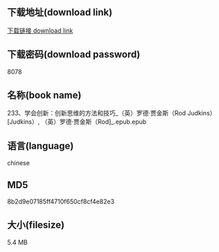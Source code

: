 ## 下载地址(download link)
[下载链接 download link](https://voluble-croquembouche-d321dc.netlify.app/?s=233%E3%80%81%E5%AD%A6%E4%BC%9A%E5%88%9B%E6%96%B0%EF%BC%9A%E5%88%9B%E6%96%B0%E6%80%9D%E7%BB%B4%E7%9A%84%E6%96%B9%E6%B3%95%E5%92%8C%E6%8A%80%E5%B7%A7_%EF%BC%88%E8%8B%B1%EF%BC%89%E7%BD%97%E5%BE%B7%C2%B7%E8%B4%BE%E9%87%91%E6%96%AF%EF%BC%88Rod+Judkins%EF%BC%89+%5BJudkins%EF%BC%89%2C+%EF%BC%88%E8%8B%B1%EF%BC%89%E7%BD%97%E5%BE%B7%C2%B7%E8%B4%BE%E9%87%91%E6%96%AF%EF%BC%88Rod%5D_.epub)

## 下载密码(download password)
8078

## 名称(book name)
233、学会创新：创新思维的方法和技巧_（英）罗德·贾金斯（Rod Judkins） [Judkins）, （英）罗德·贾金斯（Rod]_.epub.epub

## 语言(language)
chinese

## MD5
8b2d9e07185ff4710f650cf8cf4e82e3

## 大小(filesize)
5.4 MB
